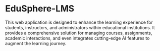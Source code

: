 # EduSphere-LMS
 This web application is designed to enhance the learning experience for students, instructors, and administrators within educational institutions. It provides a comprehensive solution for managing courses, assignments, academic interactions, and even integrates cutting-edge AI features to augment the learning journey.
